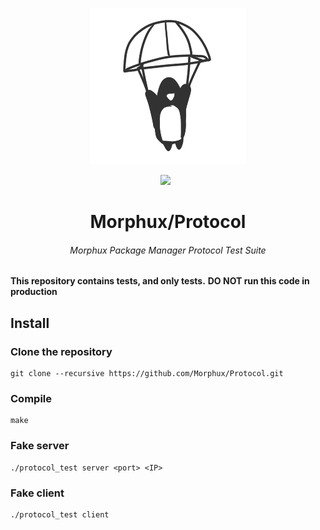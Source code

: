 <p align="center">
<img src="https://raw.githubusercontent.com/Morphux/Graphic/master/logo/single_penguin.png" /><br />
</p>
<p align="center">
<img src="https://img.shields.io/badge/language-c-blue.svg" /> &nbsp;
<h1 align="center" style="border:none">Morphux/Protocol</h1>
<h6 align="center">Morphux Package Manager Protocol Test Suite</h6>
</p>

**This repository contains tests, and only tests.**
**DO NOT run this code in production**

## Install
### Clone the repository
```
git clone --recursive https://github.com/Morphux/Protocol.git
```

### Compile
```
make
```

### Fake server
```
./protocol_test server <port> <IP>
```

### Fake client
```
./protocol_test client 
```
